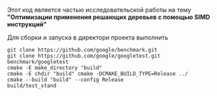 Этот код является частью исследовательской работы на тему **"Оптимизации применения решающих деревьев с помощью SIMD инструкций"**

Для сборки и запуска в директори проекта выполнить
```
git clone https://github.com/google/benchmark.git
git clone https://github.com/google/googletest.git benchmark/googletest
cmake -E make_directory "build"
cmake -E chdir "build" cmake -DCMAKE_BUILD_TYPE=Release ../
cmake --build "build" --config Release
build/test_stand
```

